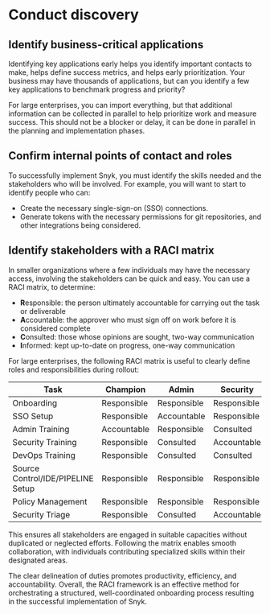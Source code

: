 # Conduct discovery

## Identify business-critical applications

Identifying key applications early helps you identify important contacts to make, helps define success metrics, and helps early prioritization. Your business may have thousands of applications, but can you identify a few key applications to benchmark progress and priority?

For large enterprises, you can import everything, but that additional information can be collected in parallel to help prioritize work and measure success. This should not be a blocker or delay, it can be done in parallel in the planning and implementation phases.

## Confirm internal points of contact and roles

To successfully implement Snyk, you must identify the skills needed and the stakeholders who will be involved. For example, you will want to start to identify people who can:

* Create the necessary single-sign-on (SSO) connections.&#x20;
* Generate tokens with the necessary permissions for git repositories, and other integrations being considered.

## Identify stakeholders with a RACI matrix

In smaller organizations where a few individuals may have the necessary access, involving the stakeholders can be quick and easy. You can use a RACI matrix, to determine:

* **R**esponsible: the person ultimately accountable for carrying out the task or deliverable
* **A**ccountable: the approver who must sign off on work before it is considered complete
* **C**onsulted: those whose opinions are sought, two-way communication
* **I**nformed: kept up-to-date on progress, one-way communication

For large enterprises, the following RACI matrix is useful to clearly define roles and responsibilities during rollout:

<table><thead><tr><th width="179">Task</th><th width="136">Champion</th><th width="146">Admin</th><th width="132">Security</th><th>DevOps</th></tr></thead><tbody><tr><td>Onboarding</td><td>Responsible</td><td>Responsible</td><td>Responsible</td><td>Responsible</td></tr><tr><td>SSO Setup</td><td>Responsible</td><td>Accountable</td><td>Responsible</td><td>Responsible</td></tr><tr><td>Admin Training</td><td>Accountable</td><td>Responsible</td><td>Consulted</td><td>Responsible</td></tr><tr><td>Security Training</td><td>Responsible</td><td>Consulted</td><td>Accountable</td><td>Responsible</td></tr><tr><td>DevOps Training</td><td>Responsible</td><td>Consulted</td><td>Consulted</td><td>Accountable</td></tr><tr><td>Source Control/IDE/PIPELINE  Setup</td><td>Responsible</td><td>Responsible</td><td>Responsible</td><td>Accountable</td></tr><tr><td>Policy Management</td><td>Responsible</td><td>Responsible</td><td>Responsible</td><td>Accountable</td></tr><tr><td>Security Triage</td><td>Responsible</td><td>Consulted</td><td>Accountable</td><td>Consulted</td></tr></tbody></table>

This ensures all stakeholders are engaged in suitable capacities without duplicated or neglected efforts. Following the matrix enables smooth collaboration, with individuals contributing specialized skills within their designated areas.&#x20;

The clear delineation of duties promotes productivity, efficiency, and accountability. Overall, the RACI framework is an effective method for orchestrating a structured, well-coordinated onboarding process resulting in the successful implementation of Snyk.
